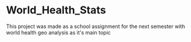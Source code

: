 # World_Health_Stats
This project was made as a school assignment for the next semester with world health geo analysis as it's main topic 
